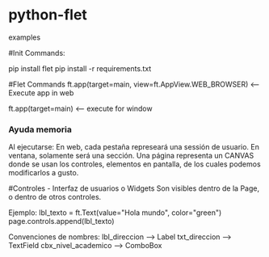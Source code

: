 # python-flet
 examples

#Init Commands:

pip install flet
pip install -r requirements.txt


#Flet Commands
ft.app(target=main, view=ft.AppView.WEB_BROWSER) <-- Execute app in web


ft.app(target=main) <-- execute for window

### Ayuda memoria
Al ejecutarse:
En web, cada pestaña represeará una sessión de usuario.
En ventana, solamente será una sección.
Una página representa un CANVAS donde se usan los controles, elementos en pantalla, de los cuales podemos modificarlos a gusto.

#Controles - Interfaz de usuarios o Widgets
Son visibles dentro de la Page, o dentro de otros controles.

Ejemplo:
    lbl_texto = ft.Text(value="Hola mundo", color="green")
    page.controls.append(lbl_texto)

Convenciones de nombres:
    lbl_direccion --> Label
    txt_direccion --> TextField
    cbx_nivel_academico --> ComboBox